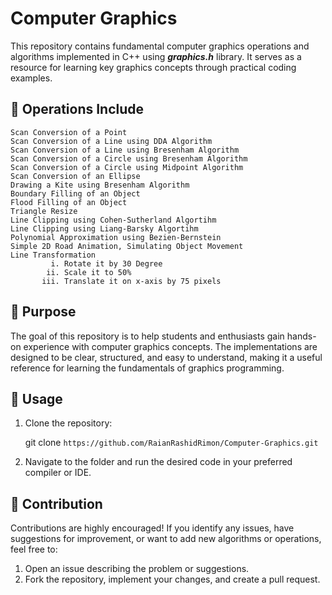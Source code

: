 # Computer Graphics
This repository contains fundamental computer graphics operations and algorithms implemented in C++ using **_graphics.h_** library. It serves as a resource for learning key graphics concepts through practical coding examples.
## 📂 Operations Include
    Scan Conversion of a Point
    Scan Conversion of a Line using DDA Algorithm
    Scan Conversion of a Line using Bresenham Algorithm
    Scan Conversion of a Circle using Bresenham Algorithm
    Scan Conversion of a Circle using Midpoint Algorithm
    Scan Conversion of an Ellipse
    Drawing a Kite using Bresenham Algorithm
    Boundary Filling of an Object
    Flood Filling of an Object
    Triangle Resize
    Line Clipping using Cohen-Sutherland Algortihm
    Line Clipping using Liang-Barsky Algortihm
    Polynomial Approximation using Bezien-Bernstein
    Simple 2D Road Animation, Simulating Object Movement
    Line Transformation
             i. Rotate it by 30 Degree
            ii. Scale it to 50%
           iii. Translate it on x-axis by 75 pixels
    
## 🎯 Purpose 
The goal of this repository is to help students and enthusiasts gain hands-on experience with computer graphics concepts. The implementations are designed to be clear, structured, and easy to understand, making it a useful reference for learning the fundamentals of graphics programming.
## 🚀 Usage
1. Clone the repository:
   
   git clone `https://github.com/RaianRashidRimon/Computer-Graphics.git`
   
3. Navigate to the folder and run the desired code in your preferred compiler or IDE.

## 🤝 Contribution
Contributions are highly encouraged! If you identify any issues, have suggestions for improvement, or want to add new algorithms or operations, feel free to:
1. Open an issue describing the problem or suggestions.
2. Fork the repository, implement your changes, and create a pull request. 
